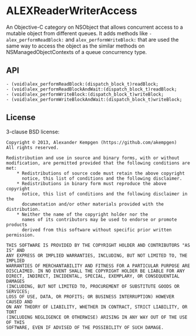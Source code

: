 ALEXReaderWriterAccess
======================

An Objective-C category on NSObject that allows concurrent access to a mutable object from different queues. It adds methods like `-alex_performReadBlock:` and `alex_performWriteBlock:` that are used the same way to access the object as the similar methods on NSManagedObjectContexts of a queue concurrency type.

API
---

	- (void)alex_performReadBlock:(dispatch_block_t)readBlock;
	- (void)alex_performReadBlockAndWait:(dispatch_block_t)readBlock;
	- (void)alex_performWriteBlock:(dispatch_block_t)writeBlock;
	- (void)alex_performWriteBlockAndWait:(dispatch_block_t)writeBlock;

License
-------

3-clause BSD license:

	Copyright © 2013, Alexander Kempgen (https://github.com/akempgen)
	All rights reserved.
	
	Redistribution and use in source and binary forms, with or without
	modification, are permitted provided that the following conditions are met:
    	* Redistributions of source code must retain the above copyright
    	  notice, this list of conditions and the following disclaimer.
    	* Redistributions in binary form must reproduce the above copyright
    	  notice, this list of conditions and the following disclaimer in the
    	  documentation and/or other materials provided with the distribution.
    	* Neither the name of the copyright holder nor the
    	  names of its contributors may be used to endorse or promote products
    	  derived from this software without specific prior written permission.
	
	THIS SOFTWARE IS PROVIDED BY THE COPYRIGHT HOLDER AND CONTRIBUTORS "AS IS" AND
	ANY EXPRESS OR IMPLIED WARRANTIES, INCLUDING, BUT NOT LIMITED TO, THE IMPLIED
	WARRANTIES OF MERCHANTABILITY AND FITNESS FOR A PARTICULAR PURPOSE ARE
	DISCLAIMED. IN NO EVENT SHALL THE COPYRIGHT HOLDER BE LIABLE FOR ANY
	DIRECT, INDIRECT, INCIDENTAL, SPECIAL, EXEMPLARY, OR CONSEQUENTIAL DAMAGES
	(INCLUDING, BUT NOT LIMITED TO, PROCUREMENT OF SUBSTITUTE GOODS OR SERVICES;
	LOSS OF USE, DATA, OR PROFITS; OR BUSINESS INTERRUPTION) HOWEVER CAUSED AND
	ON ANY THEORY OF LIABILITY, WHETHER IN CONTRACT, STRICT LIABILITY, OR TORT
	(INCLUDING NEGLIGENCE OR OTHERWISE) ARISING IN ANY WAY OUT OF THE USE OF THIS
	SOFTWARE, EVEN IF ADVISED OF THE POSSIBILITY OF SUCH DAMAGE.

